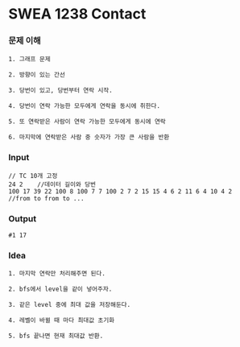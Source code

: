 # SWEA 1238 Contact

### 문제 이해

```
1. 그래프 문제

2. 방향이 있는 간선

3. 당번이 있고, 당번부터 연락 시작.

4. 당번이 연락 가능한 모두에게 연락을 동시에 취한다.

5. 또 연락받은 사람이 연락 가능한 모두에게 동시에 연락

6. 마지막에 연락받은 사람 중 숫자가 가장 큰 사람을 반환
```

### Input

```
// TC 10개 고정
24 2    //데이터 길이와 당번
100 17 39 22 100 8 100 7 7 100 2 7 2 15 15 4 6 2 11 6 4 10 4 2
//from to from to ...
```

### Output

```
#1 17
```

### Idea

```
1. 마지막 연락만 처리해주면 된다.

2. bfs에서 level을 같이 넣어주자.

3. 같은 level 중에 최대 값을 저장해둔다.

4. 레벨이 바뀔 때 마다 최대값 초기화

5. bfs 끝나면 현재 최대값 반환.
```
